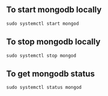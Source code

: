 ## To start mongodb locally
```
sudo systemctl start mongod
```

## To stop mongodb locally
```
sudo systemctl stop mongod
```

## To get mongodb status
```
sudo systemctl status mongod
```